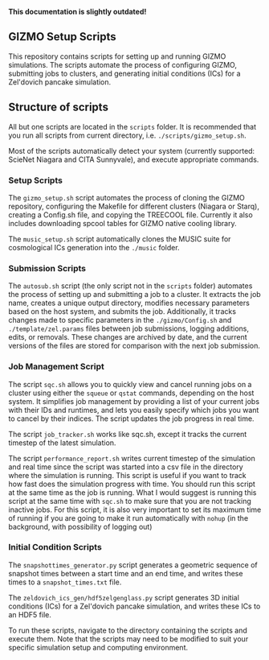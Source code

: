 **This documentation is slightly outdated!**

## GIZMO Setup Scripts

This repository contains scripts for setting up and running GIZMO simulations. The scripts automate the process of configuring GIZMO, submitting jobs to clusters, and generating initial conditions (ICs) for a Zel'dovich pancake simulation.

## Structure of scripts

All but one scripts are located in the `scripts` folder. It is recommended that you run all scripts from current directory, i.e. `./scripts/gizmo_setup.sh`. 

Most of the scripts automatically detect your system (currently supported: ScieNet Niagara and CITA Sunnyvale), and execute appropriate commands. 

### Setup Scripts

The `gizmo_setup.sh` script automates the process of cloning the GIZMO repository, configuring the Makefile for different clusters (Niagara or Starq), creating a Config.sh file, and copying the TREECOOL file. Currently it also includes downloading spcool tables for GIZMO native cooling library.

The `music_setup.sh` script automatically clones the MUSIC suite for cosmological ICs generation into the `./music` folder.

### Submission Scripts

The `autosub.sh` script (the only script not in the `scripts` folder) automates the process of setting up and submitting a job to a cluster. It extracts the job name, creates a unique output directory, modifies necessary parameters based on the host system, and submits the job. Additionally, it tracks changes made to specific parameters in the `./gizmo/Config.sh` and `./template/zel.params` files between job submissions, logging additions, edits, or removals. These changes are archived by date, and the current versions of the files are stored for comparison with the next job submission. 

### Job Management Script
The script `sqc.sh` allows you to quickly view and cancel running jobs on a cluster using either the `squeue` or `qstat` commands, depending on the host system. It simplifies job management by providing a list of your current jobs with their IDs and runtimes, and lets you easily specify which jobs you want to cancel by their indices. The script updates the job progress in real time.

The script `job_tracker.sh` works like sqc.sh, except it tracks the current timestep of the latest simulation.

The script `performance_report.sh` writes current timestep of the simulation and real time since the script was started into a csv file in the directory where the simulation is running. This script is useful if you want to track how fast does the simulation progress with time. You should run this script at the same time as the job is running. What I would suggest is running this script at the same time with `sqc.sh` to make sure that you are not tracking inactive jobs. For this script, it is also very important to set its maximum time of running if you are going to make it run automatically with `nohup` (in the background, with possibility of logging out)

### Initial Condition Scripts

The `snapshottimes_generator.py` script generates a geometric sequence of snapshot times between a start time and an end time, and writes these times to a `snapshot_times.txt` file.

The `zeldovich_ics_gen/hdf5zelgenglass.py` script generates 3D initial conditions (ICs) for a Zel'dovich pancake simulation, and writes these ICs to an HDF5 file.

To run these scripts, navigate to the directory containing the scripts and execute them. Note that the scripts may need to be modified to suit your specific simulation setup and computing environment.
